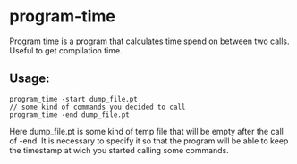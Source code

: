 # program-time
Program time is a program that calculates time spend on between two calls. Useful to get compilation time.
## Usage:
```
program_time -start dump_file.pt
// some kind of commands you decided to call
program_time -end dump_file.pt
```

Here dump_file.pt is some kind of temp file that will be empty after the call
of -end. It is necessary to specify it so that the program will be able to keep
the timestamp at wich you started calling some commands.
